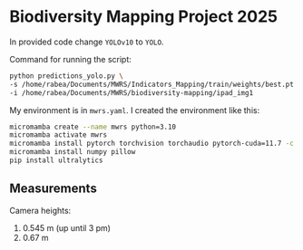 
# Biodiversity Mapping Project 2025

In provided code change `YOLOv10` to `YOLO`.

Command for running the script:

```bash
python predictions_yolo.py \                                  
-s /home/rabea/Documents/MWRS/Indicators_Mapping/train/weights/best.pt \ #TODO add your path
-i /home/rabea/Documents/MWRS/biodiversity-mapping/ipad_img1 
```

My environment is in `mwrs.yaml`. I created the environment like this:

```bash
micromamba create --name mwrs python=3.10
micromamba activate mwrs
micromamba install pytorch torchvision torchaudio pytorch-cuda=11.7 -c pytorch -c nvidia  
micromamba install numpy pillow   
pip install ultralytics      
```

## Measurements

Camera heights:

1. 0.545 m (up until 3 pm)
2. 0.67 m
